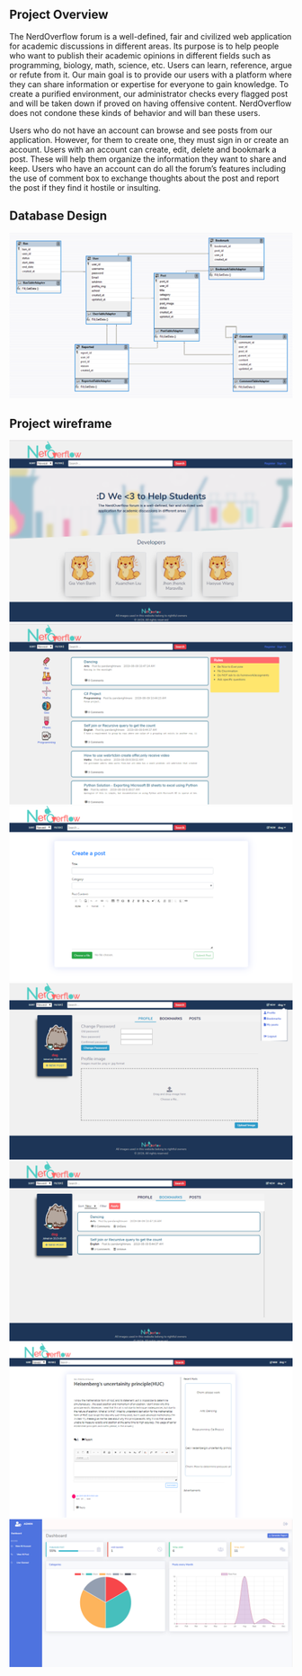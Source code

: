 ## Project Overview

The NerdOverflow forum is a well-defined, fair and civilized web application for academic discussions in different areas. Its purpose is to help people who want to publish their academic opinions in different fields such as programming, biology, math, science, etc. Users can learn, reference, argue or refute from it. Our main goal is to provide our users with a platform where they can share information or expertise for everyone to gain knowledge. To create a purified environment, our administrator checks every flagged post and will be taken down if proved on having offensive content. NerdOverflow does not condone these kinds of behavior and will ban these users.

Users who do not have an account can browse and see posts from our application. However, for them to create one, they must sign in or create an account. Users with an account can create, edit, delete and bookmark a post. These will help them organize the information they want to share and keep. Users who have an account can do all the forum’s features including the use of comment box to exchange thoughts about the post and report the post if they find it hostile or insulting.

## Database Design
![](./image/nerdoverflow8.PNG)

## Project wireframe
![](./image/nerdoverflow1.PNG)
![](./image/nerdoverflow2.PNG)
![](./image/nerdoverflow3.PNG)
![](./image/nerdoverflow4.PNG)
![](./image/nerdoverflow5.PNG)
![](./image/nerdoverflow6.PNG)
![](./image/nerdoverflow7.PNG)
